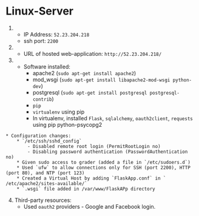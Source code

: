 # Linux-Server

1. * IP Address: `52.23.204.218`
    * ssh port: `2200`
2. * URL of hosted web-application: `http://52.23.204.218/`
3.   * Software installed: 
        * apache2 (`sudo apt-get install apache2`)
        * mod_wsgi (`sudo apt-get install libapache2-mod-wsgi python-dev`)
        * postgresql (`sudo apt-get install postgresql postgresql-contrib`)
        * `pip`
        * `virtualenv` using pip
        * In virtualenv, installed `Flask`, `sqlalchemy`, `oauth2client`, `requests` using pip python-psycopg2
        
    * Configuration changes:
        * `/etc/ssh/sshd_config` 
            - Disabled remote root login (PermitRootLogin no)
            - Disabling password authentication (PasswordAuthentication no)
        * Given sudo access to grader (added a file in `/etc/sudoers.d`)
        * Used `ufw` to allow connections only for SSH (port 2200), HTTP (port 80), and NTP (port 123)
        * Created a Virtual Host by adding `FlaskApp.conf` in ` /etc/apache2/sites-available/`
        * `.wsgi` file added in /var/www/FlaskAPp directory

4. Third-party resources:
    * Used `oauth2` providers - Google and Facebook login. 

